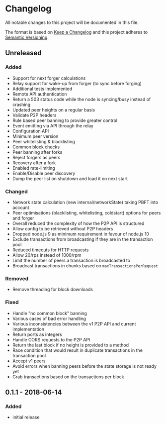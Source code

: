 # Changelog

All notable changes to this project will be documented in this file.

The format is based on [Keep a Changelog](http://keepachangelog.com/en/1.0.0/)
and this project adheres to [Semantic Versioning](http://semver.org/spec/v2.0.0.html).

## Unreleased

### Added

- Support for next forger calculations
- Relay support for wake-up from forger (to sync before forging)
- Additional tests implemented
- Remote API authentication
- Return a 503 status code while the node is syncing/busy instead of crashing
- Updated peer heights on a regular basis
- Validate P2P headers
- Rule based peer banning to provide greater control
- Event emitting via API through the relay
- Configuration API
- Minimum peer version
- Peer whitelisting & blacklisting
- Common block checks
- Peer banning after forks
- Reject forgers as peers
- Recovery after a fork
- Enabled rate-limiting
- Enable/Disable peer discovery
- Dump the peer list on shutdown and load it on next start

### Changed

- Network state calculation (new internal/networkState) taking PBFT into account
- Peer optimisations (blacklisting, whitelisting, coldstart) options for peers and forger
- Overall reduced the complexity of how the P2P API is structured
- Allow config to be retrieved without P2P headers
- Dropped node.js 9 as minimum requirement in favour of node.js 10
- Exclude transactions from broadcasting if they are in the transaction pool
- Reduced timeouts for HTTP requests
- Allow 20/rps instead of 1000/rpm
- Limit the number of peers a transaction is broadcasted to
- Broadcast transactions in chunks based on `maxTransactionsPerRequest`

### Removed

- Remove threading for block downloads

### Fixed

- Handle "no common block" banning
- Various cases of bad error handling
- Various inconsistencies between the v1 P2P API and current implementation
- Return ports as integers
- Handle CORS requests to the P2P API
- Return the last block if no height is provided to a method
- Race condition that would result in duplicate transactions in the transaction pool
- Accept v1 peers
- Avoid errors when banning peers before the state storage is not ready yet
- Grab transactions based on the transactions per block

## 0.1.1 - 2018-06-14

### Added

- initial release
